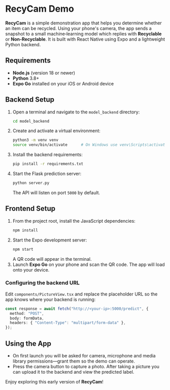 # RecyCam Demo

**RecyCam** is a simple demonstration app that helps you determine whether an item can be recycled. Using your phone's camera, the app sends a snapshot to a small machine‑learning model which replies with **Recyclable** or **Non‑Recyclable**. It is built with React Native using Expo and a lightweight Python backend.

## Requirements

- **Node.js** (version 18 or newer)
- **Python** 3.8+
- **Expo Go** installed on your iOS or Android device

## Backend Setup

1. Open a terminal and navigate to the `model_backend` directory:
   ```bash
   cd model_backend
   ```
2. Create and activate a virtual environment:
   ```bash
   python3 -m venv venv
   source venv/bin/activate      # On Windows use venv\Scripts\activate
   ```
3. Install the backend requirements:
   ```bash
   pip install -r requirements.txt
   ```
4. Start the Flask prediction server:
   ```bash
   python server.py
   ```
   The API will listen on port `5000` by default.

## Frontend Setup

1. From the project root, install the JavaScript dependencies:
   ```bash
   npm install
   ```
2. Start the Expo development server:
   ```bash
   npm start
   ```
   A QR code will appear in the terminal.
3. Launch **Expo Go** on your phone and scan the QR code. The app will load onto your device.

### Configuring the backend URL

Edit `components/PictureView.tsx` and replace the placeholder URL so the app knows where your backend is running:

```ts
const response = await fetch("http://<your-ip>:5000/predict", {
  method: "POST",
  body: formData,
  headers: { "Content-Type": "multipart/form-data" },
});
```

## Using the App

- On first launch you will be asked for camera, microphone and media library permissions—grant them so the demo can operate.
- Press the camera button to capture a photo. After taking a picture you can upload it to the backend and view the predicted label.

Enjoy exploring this early version of **RecyCam**!
